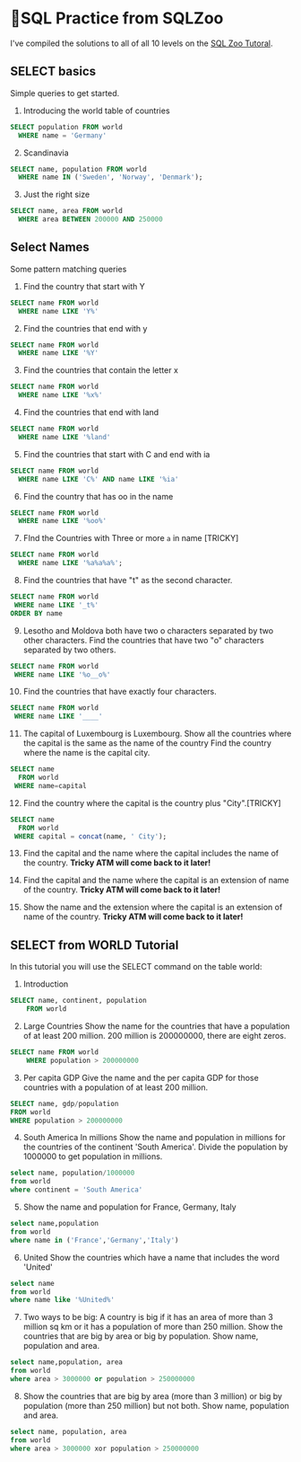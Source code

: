 # 🚀SQL Practice from SQLZoo

I've compiled the solutions to all of all 10 levels on the [SQL Zoo Tutoral](http://sqlzoo.net/wiki/SQL_Tutorial).  


## SELECT basics
Simple queries to get started.

1. Introducing the world table of countries

```sql
SELECT population FROM world
  WHERE name = 'Germany'
```
2. Scandinavia

```sql
SELECT name, population FROM world
  WHERE name IN ('Sweden', 'Norway', 'Denmark');
```

3. Just the right size

```sql
SELECT name, area FROM world
  WHERE area BETWEEN 200000 AND 250000
  ```
## Select Names

Some pattern matching queries

1. Find the country that start with Y

```sql
SELECT name FROM world
  WHERE name LIKE 'Y%'
  ```

2. Find the countries that end with y

```sql
SELECT name FROM world
  WHERE name LIKE '%Y' 
  ```

3. Find the countries that contain the letter x

```sql
SELECT name FROM world
  WHERE name LIKE '%x%'
  ```

4. Find the countries that end with land

```sql
SELECT name FROM world
  WHERE name LIKE '%land'
  ```

5. Find the countries that start with C and end with ia

```sql
SELECT name FROM world
  WHERE name LIKE 'C%' AND name LIKE '%ia' 
  ```

6. Find the country that has oo in the name

```sql
SELECT name FROM world
  WHERE name LIKE '%oo%'
  ```

7. FInd the Countries with Three or more `a` in name [TRICKY]

```sql
SELECT name FROM world
  WHERE name LIKE '%a%a%a%';
  ```

8. Find the countries that have "t" as the second character.

```sql
SELECT name FROM world
 WHERE name LIKE '_t%'
ORDER BY name
```

9. Lesotho and Moldova both have two o characters separated by two other characters.
Find the countries that have two "o" characters separated by two others.

```sql
SELECT name FROM world
 WHERE name LIKE '%o__o%'
 ```

10. Find the countries that have exactly four characters.

```sql
SELECT name FROM world
 WHERE name LIKE '____'
 ```
11. The capital of Luxembourg is Luxembourg. Show all the countries where the capital is the same as the name of the country
Find the country where the name is the capital city.

```sql
SELECT name
  FROM world
 WHERE name=capital
 ```

12. Find the country where the capital is the country plus "City".[TRICKY]

```sql
SELECT name
  FROM world
 WHERE capital = concat(name, ' City');
 ```

13. Find the capital and the name where the capital includes the name of the country.
**Tricky ATM will come back to it later!**

14. Find the capital and the name where the capital is an extension of name of the country.
**Tricky ATM will come back to it later!**

15. Show the name and the extension where the capital is an extension of name of the country.
**Tricky ATM will come back to it later!**

## SELECT from WORLD Tutorial

In this tutorial you will use the SELECT command on the table world:

1. Introduction

```sql
SELECT name, continent, population 
    FROM world
```

2. Large Countries
Show the name for the countries that have a population of at least 200 million. 200 million is 200000000, there are eight zeros.

```sql
SELECT name FROM world
    WHERE population > 200000000
```
3. Per capita GDP
Give the name and the per capita GDP for those countries with a population of at least 200 million.

```sql
SELECT name, gdp/population
FROM world 
WHERE population > 200000000
```
4. South America In millions
Show the name and population in millions for the countries of the continent 'South America'. Divide the population by 1000000 to get population in millions.

```sql
select name, population/1000000
from world 
where continent = 'South America'
```

5. Show the name and population for France, Germany, Italy

```sql
select name,population 
from world
where name in ('France','Germany','Italy')
```

6. United
Show the countries which have a name that includes the word 'United'

```sql
select name
from world 
where name like '%United%'
```

7. Two ways to be big: A country is big if it has an area of more than 3 million sq km or it has a population of more than 250 million.
Show the countries that are big by area or big by population. Show name, population and area.

```sql
select name,population, area
from world
where area > 3000000 or population > 250000000
```

8. Show the countries that are big by area (more than 3 million) or big by population (more than 250 million) but not both. Show name, population and area.

```sql
select name, population, area 
from world
where area > 3000000 xor population > 250000000
```
